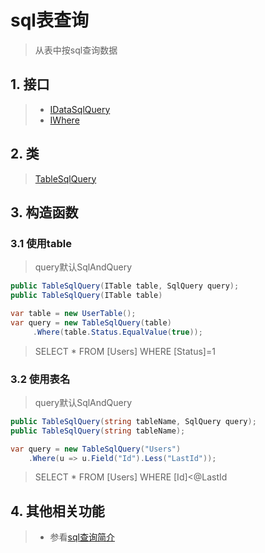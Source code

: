 # sql表查询
>从表中按sql查询数据

## 1. 接口
>* [IDataSqlQuery](xref:ShadowSql.Queries.IDataSqlQuery)
>* [IWhere](xref:ShadowSql.Filters.IWhere)

## 2. 类
>[TableSqlQuery](xref:ShadowSql.Tables.TableSqlQuery)

## 3. 构造函数
### 3.1 使用table
>query默认SqlAndQuery
```csharp
public TableSqlQuery(ITable table, SqlQuery query);
public TableSqlQuery(ITable table)
```
```csharp
var table = new UserTable();
var query = new TableSqlQuery(table)
     .Where(table.Status.EqualValue(true));
```
>SELECT * FROM [Users] WHERE [Status]=1

### 3.2 使用表名
>query默认SqlAndQuery
```csharp
public TableSqlQuery(string tableName, SqlQuery query);
public TableSqlQuery(string tableName);
```
```csharp
var query = new TableSqlQuery("Users")
    .Where(u => u.Field("Id").Less("LastId"));
```
>SELECT * FROM [Users] WHERE [Id]<@LastId

## 4. 其他相关功能
>* 参看[sql查询简介](./index.md)
